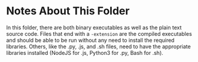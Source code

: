 # Notes About This Folder
In this folder, there are both binary executables as well as the plain text source code.
Files that end with a `-extension` are the compiled executables
and should be able to be run without any need to install the required libraries.
Others, like the .py, .js, and .sh files, need to have the appropriate libraries installed
(NodeJS for .js, Python3 for .py, Bash for .sh).
